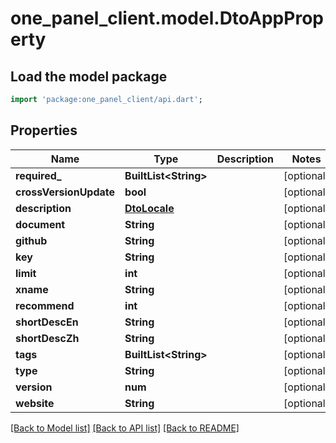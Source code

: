 # one_panel_client.model.DtoAppProperty

## Load the model package
```dart
import 'package:one_panel_client/api.dart';
```

## Properties
Name | Type | Description | Notes
------------ | ------------- | ------------- | -------------
**required_** | **BuiltList&lt;String&gt;** |  | [optional] 
**crossVersionUpdate** | **bool** |  | [optional] 
**description** | [**DtoLocale**](DtoLocale.md) |  | [optional] 
**document** | **String** |  | [optional] 
**github** | **String** |  | [optional] 
**key** | **String** |  | [optional] 
**limit** | **int** |  | [optional] 
**xname** | **String** |  | [optional] 
**recommend** | **int** |  | [optional] 
**shortDescEn** | **String** |  | [optional] 
**shortDescZh** | **String** |  | [optional] 
**tags** | **BuiltList&lt;String&gt;** |  | [optional] 
**type** | **String** |  | [optional] 
**version** | **num** |  | [optional] 
**website** | **String** |  | [optional] 

[[Back to Model list]](../README.md#documentation-for-models) [[Back to API list]](../README.md#documentation-for-api-endpoints) [[Back to README]](../README.md)


